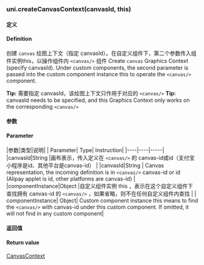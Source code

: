 <md-translatedByGoogle />

### uni.createCanvasContext(canvasId, this)

#### 定义
#### Definition

创建 ```canvas``` 绘图上下文（指定 canvasId）。在自定义组件下，第二个参数传入组件实例this，以操作组件内 ```<canvas/>``` 组件
Create `canvas` Graphics Context (specify canvasId). Under custom components, the second parameter is passed into the custom component instance this to operate the `<canvas/>` component.

**Tip:** 需要指定 canvasId，该绘图上下文只作用于对应的 `<canvas/>`
**Tip:** canvasId needs to be specified, and this Graphics Context only works on the corresponding `<canvas/>`

#### 参数
#### Parameter

|参数|类型|说明|
| Parameter| Type| Instruction|
|----|----|-----|
|canvasId|String	|画布表示，传入定义在 `<canvas/>` 的 canvas-id或id（支付宝小程序是id、其他平台是canvas-id）	|
|canvasId|String | Canvas representation, the incoming definition is in `<canvas/>` canvas-id or id (Alipay applet is id, other platforms are canvas-id) |
|componentInstance|Object	|自定义组件实例 this ，表示在这个自定义组件下查找拥有 canvas-id 的 `<canvas/>` ，如果省略，则不在任何自定义组件内查找	|
| componentInstance| Object| Custom component instance this means to find the `<canvas/>` with canvas-id under this custom component. If omitted, it will not find in any custom component|

#### 返回值
#### Return value

[CanvasContext](/api/canvas/CanvasContext.md)